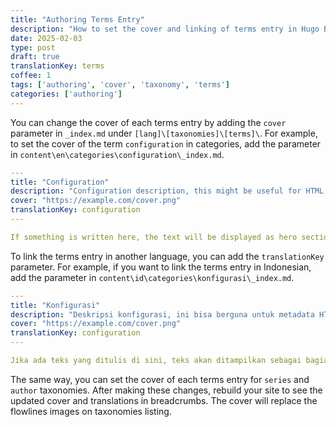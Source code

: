 ```yaml
---
title: "Authoring Terms Entry"
description: "How to set the cover and linking of terms entry in Hugo Brewm theme"
date: 2025-02-03
type: post
draft: true
translationKey: terms
coffee: 1
tags: ['authoring', 'cover', 'taxonomy', 'terms']
categories: ['authoring']
---
```


You can change the cover of each terms entry by adding the `cover` parameter in `_index.md` under `[lang]\[taxonomies]\[terms]\`.
For example, to set the cover of the term `configuration` in categories, add the parameter in `content\en\categories\configuration\_index.md`.

```yaml
---
title: "Configuration"
description: "Configuration description, this might be useful for HTML metadata"
cover: "https://example.com/cover.png"
translationKey: configuration
---

If something is written here, the text will be displayed as hero section.
```

To link the terms entry in another language, you can add the `translationKey` parameter.
For example, if you want to link the terms entry in Indonesian, add the parameter in `content\id\categories\konfigurasi\_index.md`.

```yaml
---
title: "Konfigurasi"
description: "Deskripsi konfigurasi, ini bisa berguna untuk metadata HTML"
cover: "https://example.com/cover.png"
translationKey: configuration
---

Jika ada teks yang ditulis di sini, teks akan ditampilkan sebagai bagian hero.
```

The same way, you can set the cover of each terms entry for `series` and `author` taxonomies.
After making these changes, rebuild your site to see the updated cover and translations in breadcrumbs.
The cover will replace the flowlines images on taxonomies listing.